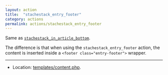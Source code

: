 ```yaml
---
layout: action
title:  "stachestack_entry_footer"
category: actions
permalink: actions/stachestack_entry_footer
---
```


Same as [`stachestack_in_article_bottom`](/actions/stachestack_in_article_bottom).

The difference is that when using the `stachestack_entry_footer` action, the content is inserted inside a `<footer class="entry-footer">` wrapper.

<hr>

* Location: [templates/content.php](https://github.com/StacheStack/StacheStack/blob/master/templates/content.php).